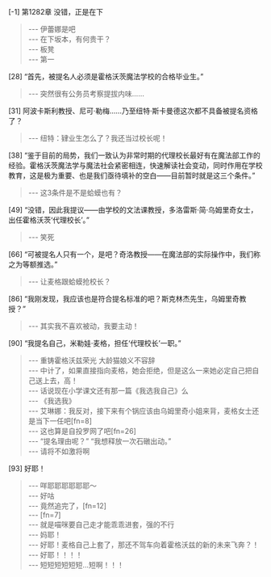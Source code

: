 
[-1] 第1282章 没错，正是在下
>--- 伊蕾娜是吧<br>
>--- 在下坂本，有何贵干？<br>
>--- 板凳<br>
>--- 第一<br>

[28] “首先，被提名人必须是霍格沃茨魔法学校的合格毕业生。”
>--- 突然很有公务员考察提拔内味……<br>

[31] 阿波卡斯利教授、尼可·勒梅……乃至纽特·斯卡曼德这次都不具备被提名资格了？
>--- 纽特：肄业生怎么了？我还当过校长呢！<br>

[38] “鉴于目前的局势，我们一致认为非常时期的代理校长最好有在魔法部工作的经验。霍格沃茨魔法学与魔法社会紧密相连，快速解读社会变动，同时作用在学校教育，这是极为重要、也是我们亟待填补的空白——目前暂时就是这三个条件。”
>--- 这3条件是不是蛤蟆也有？<br>

[49] “没错，因此我提议——由学校的文法课教授，多洛雷斯·简·乌姆里奇女士，出任霍格沃茨‘代理校长’。”
>--- 笑死<br>

[66] “可被提名人只有一个，是吧？奇洛教授——在魔法部的实际操作中，我们称之为等额推选。”
>--- 让麦格跟蛤蟆抢校长？<br>

[86] “我刚发现，我应该也是符合提名标准的吧？斯克林杰先生，乌姆里奇教授？”
>--- 其实我不喜欢被动，我要主动！<br>

[90] “我提名自己，米勒娃·麦格，担任‘代理校长’一职。”
>--- 重铸霍格沃兹荣光  大龄猫娘义不容辞<br>
>--- 中计了，如果直接指向麦格，她会拒绝，但是这么一来她必定自己把自己送上去，高！<br>
>--- 话说现在小学课文还有那一篇《我选我自己》么<br>
>--- 《我选我》<br>
>--- 艾琳娜：我反对，接下来有个锅应该由乌姆里奇小姐来背，麦格女士还是当下一任吧[fn=8]<br>
>--- 这也算是自投罗网了吧[fn=26]<br>
>--- “提名理由呢？”
“我想释放一次石礅出动。”<br>
>--- 请将不如激将啊<br>

[93] 好耶！
>--- 咩耶耶耶耶耶耶～<br>
>--- 好咕<br>
>--- 竟然追完了，[fn=12]<br>
>--- [fn=7]<br>
>--- 就是喵咪要自己走才能乖乖进套，强的不行<br>
>--- 妈耶！<br>
>--- 好耶！麦格自己上套了，那还不驾车向着霍格沃兹的新的未来飞奔？！<br>
>--- 好耶！！！！<br>
>--- 短短短短短短…短啊！！！<br>

